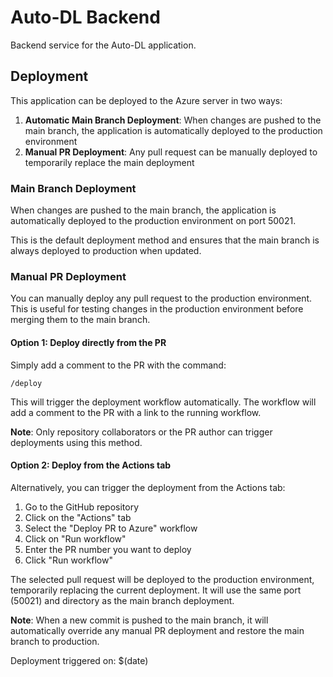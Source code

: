 # Auto-DL Backend

Backend service for the Auto-DL application.

## Deployment

This application can be deployed to the Azure server in two ways:

1. **Automatic Main Branch Deployment**: When changes are pushed to the main branch, the application is automatically deployed to the production environment
2. **Manual PR Deployment**: Any pull request can be manually deployed to temporarily replace the main deployment

### Main Branch Deployment

When changes are pushed to the main branch, the application is automatically deployed to the production environment on port 50021.

This is the default deployment method and ensures that the main branch is always deployed to production when updated.

### Manual PR Deployment

You can manually deploy any pull request to the production environment. This is useful for testing changes in the production environment before merging them to the main branch.

#### Option 1: Deploy directly from the PR

Simply add a comment to the PR with the command:

```
/deploy
```

This will trigger the deployment workflow automatically. The workflow will add a comment to the PR with a link to the running workflow.

**Note**: Only repository collaborators or the PR author can trigger deployments using this method.

#### Option 2: Deploy from the Actions tab

Alternatively, you can trigger the deployment from the Actions tab:

1. Go to the GitHub repository
2. Click on the "Actions" tab
3. Select the "Deploy PR to Azure" workflow
4. Click on "Run workflow"
5. Enter the PR number you want to deploy
6. Click "Run workflow"

The selected pull request will be deployed to the production environment, temporarily replacing the current deployment. It will use the same port (50021) and directory as the main branch deployment.

**Note**: When a new commit is pushed to the main branch, it will automatically override any manual PR deployment and restore the main branch to production.

Deployment triggered on: $(date)
